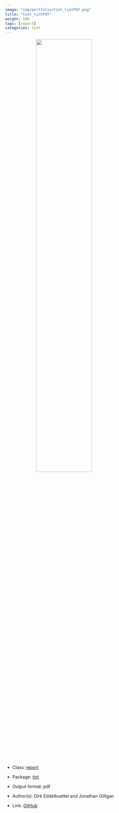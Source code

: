 ```yaml
---
image: "img/portfolio/tint_tintPdf.png"
title: "tint_tintPdf"
weight: 100
tags: [report]
categories: tint
---
```




<!--more-->

<a href="../../img/portfolio/tint_tintPdf.png"><img class = "jf-image-shadow" src="../../img/portfolio/tint_tintPdf.png" style="display: block; margin: auto;" width="60%"></a>

- Class: [report](../../tags/report)
- Package: [tint](tint)
- Output format: pdf

- Author(s): Dirk Eddelbuettel and Jonathan Gilligan
- Link: [GitHub](https://github.com/eddelbuettel/tint)


